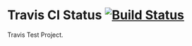 # Travis CI Status [![Build Status](https://travis-ci.org/ehsankhfr/travis-moveon.svg?branch=master)](https://travis-ci.org/ehsankhfr/travis-moveon)

Travis Test Project.

